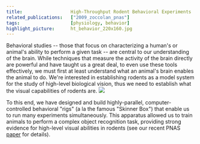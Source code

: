 ```yaml
---
title:                  High-Throughput Rodent Behavioral Experiments
related_publications:   ["2009_zoccolan_pnas"]
tags:                   [physiology, behavior]
highlight_picture:      ht_behavior_220x160.jpg
---
```


Behavioral studies -- those that focus on characterizing a human's or animal's ability to perform a given task -- are central to our understanding of the brain.  While techniques that measure the activity of the brain directly are powerful and have taught us a great deal, to even use these tools effectively, we must first at least understand what an animal's brain enables the animal to do.  We're interested in establishing rodents as a model system for the study of high-level biological vision, thus we need to establish what the visual capabilities of rodents are. ![](/galleries/projects/ht_behavior_220x160.jpg)

To this end, we have designed and build highly-parallel, computer-controlled behavioral "rigs" (a la the famous "Skinner Box") that enable us to run many experiments simultaneously.  This apparatus allowed us to train animals to perform a complex object recognition task, providing strong evidence for high-level visual abilities in rodents (see our recent PNAS [paper](/publications/2009_zoccolan_pnas) for details).